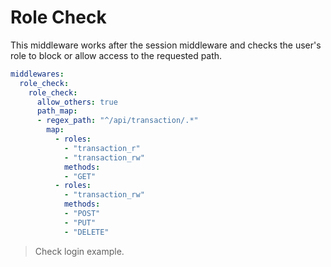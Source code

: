 # Role Check

This middleware works after the session middleware and checks the user's role to block or allow access to the requested path.

```yaml
middlewares:
  role_check:
    role_check:
      allow_others: true
      path_map:
      - regex_path: "^/api/transaction/.*"
        map:
          - roles:
            - "transaction_r"
            - "transaction_rw"
            methods:
            - "GET"
          - roles:
            - "transaction_rw"
            methods:
            - "POST"
            - "PUT"
            - "DELETE"
```

> Check login example.
